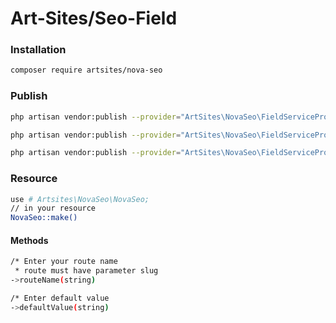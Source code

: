 # Art-Sites/Seo-Field

### Installation
```sh
composer require artsites/nova-seo
```

### Publish
```sh
php artisan vendor:publish --provider="ArtSites\NovaSeo\FieldServiceProvider" --tag="migration"

php artisan vendor:publish --provider="ArtSites\NovaSeo\FieldServiceProvider" --tag="model"

php artisan vendor:publish --provider="ArtSites\NovaSeo\FieldServiceProvider" --tag="nova-resource"
```

### Resource 

```sh
use # Artsites\NovaSeo\NovaSeo;
// in your resource 
NovaSeo::make()
```

#### Methods
```sh
/* Enter your route name
 * route must have parameter slug 
->routeName(string)

/* Enter default value
->defaultValue(string)
```
